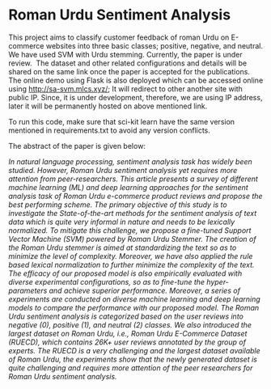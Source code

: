 # Roman Urdu Sentiment Analysis 
This project aims to classify customer feedback of roman Urdu on E-commerce websites into three basic classes; positive, negative, and neutral. We have used SVM with Urdu stemming. Currently, the paper is under review.  The dataset and other related configurations and details will be shared on the same link once the paper is accepted for the publications.  The online demo using Flask is also deployed which can be accessed online using http://sa-svm.mlcs.xyz/;  It will redirect to other another site with public IP. Since, it is under development, therefore, we are using IP address, later it will be permanently hosted on above mentioned link.

To run this code, make sure that sci-kit learn have the same version mentioned in requirements.txt to avoid any version conflicts.

The abstract of the paper is given below:

<i> <p> In natural language processing, sentiment analysis task has widely been studied. However, Roman Urdu sentiment analysis yet requires more attention from peer-researchers. This article presents a survey of different machine learning (ML) and deep learning approaches for the sentiment analysis task of Roman Urdu e-commerce product reviews and propose the best performing scheme. The primary objective of this study is to investigate the State-of-the-art methods for the sentiment analysis of text data which is quite very informal in nature and needs to be lexically normalized. To mitigate this challenge, we propose a fine-tuned Support Vector Machine (SVM) powered by Roman Urdu Stemmer. The creation of the Roman Urdu stemmer is aimed at standardizing the text so as to minimize the level of complexity. Moreover, we have also applied the rule based lexical normalization to further minimize the complexity of the text. The efficacy of our proposed model is also empirically evaluated with diverse experimental configurations, so as to fine-tune the hyper-parameters and achieve superior performance. Moreover, a series of experiments are conducted on diverse machine learning and deep learning models to compare the performance with our proposed model. The Roman Urdu sentiment analysis is categorized based on the user reviews into negative (0), positive (1), and neutral (2) classes. We also introduced the largest dataset on Roman Urdu, i.e., Roman Urdu E-Commerce Dataset (RUECD), which contains 26K+ user reviews annotated by the group of experts. The RUECD is a very challenging and the largest dataset available of Roman Urdu, the experiments show that the newly generated dataset is quite challenging and requires more attention of the peer researchers for Roman Urdu sentiment analysis. </p> </i>
